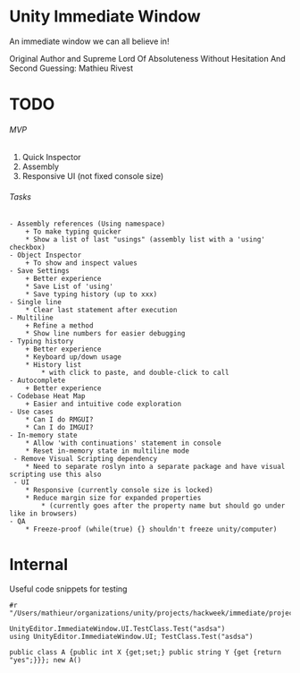 # Unity Immediate Window

An immediate window we can all believe in!

Original Author and Supreme Lord Of Absoluteness Without Hesitation And Second Guessing: Mathieu Rivest


# TODO

###### MVP

1. Quick Inspector
1. Assembly
1. Responsive UI (not fixed console size)

###### Tasks
```
- Assembly references (Using namespace)
    + To make typing quicker
    * Show a list of last "usings" (assembly list with a 'using' checkbox)
- Object Inspector
    + To show and inspect values
- Save Settings
    + Better experience
    * Save List of 'using'
    * Save typing history (up to xxx)
- Single line
    * Clear last statement after execution
- Multiline
    + Refine a method
    * Show line numbers for easier debugging
- Typing history
    + Better experience
    * Keyboard up/down usage
    * History list
        * with click to paste, and double-click to call
- Autocomplete
    + Better experience
- Codebase Heat Map
    + Easier and intuitive code exploration
- Use cases
    * Can I do RMGUI?
    * Can I do IMGUI?
- In-memory state
    * Allow 'with continuations' statement in console
    * Reset in-memory state in multiline mode
 - Remove Visual Scripting dependency
    * Need to separate roslyn into a separate package and have visual scripting use this also
 - UI
    * Responsive (currently console size is locked)
    * Reduce margin size for expanded properties
        * (currently goes after the property name but should go under like in browsers)
- QA
    * Freeze-proof (while(true) {} shouldn't freeze unity/computer)
```

# Internal

Useful code snippets for testing

```
#r "/Users/mathieur/organizations/unity/projects/hackweek/immediate/projects/ImmediateWindow/Library/ScriptAssemblies/Unity.ImmediateWindow.Editor.dll"

UnityEditor.ImmediateWindow.UI.TestClass.Test("asdsa")
using UnityEditor.ImmediateWindow.UI; TestClass.Test("asdsa")

public class A {public int X {get;set;} public string Y {get {return "yes";}}}; new A()
```
